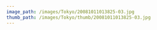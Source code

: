 ```yaml
---
image_path: /images/Tokyo/20081011013825-03.jpg
thumb_path: /images/Tokyo/thumb/20081011013825-03.jpg
---
```

